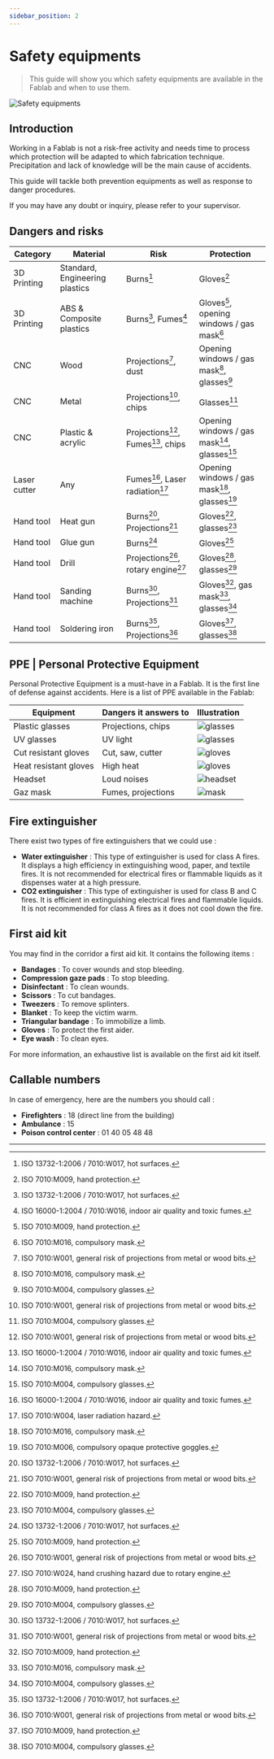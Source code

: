 ```yaml
---
sidebar_position: 2
---
```


# Safety equipments

> This guide will show you which safety equipments are available in the Fablab and when to use them.

![Safety equipments](/assets/safety-1.png)

## Introduction

Working in a Fablab is not a risk-free activity and needs time to process which protection will be adapted to which fabrication technique. Precipitation and lack of knowledge will be the main cause of accidents.

This guide will tackle both prevention equipments as well as response to danger procedures.

If you may have any doubt or inquiry, please refer to your supervisor.

## Dangers and risks

| Category     | Material                       | Risk                               | Protection                                  |
| ------------ | ------------------------------ | ---------------------------------- | ------------------------------------------- |
| 3D Printing  | Standard, Engineering plastics | Burns[^1]                          | Gloves[^2]                                  |
| 3D Printing  | ABS & Composite plastics       | Burns[^1], Fumes[^3]               | Gloves[^2], opening windows / gas mask[^4]  |
| CNC          | Wood                           | Projections[^5], dust              | Opening windows / gas mask[^4], glasses[^6] |
| CNC          | Metal                          | Projections[^5], chips             | Glasses[^6]                                 |
| CNC          | Plastic & acrylic              | Projections[^5], Fumes[^3], chips  | Opening windows / gas mask[^4], glasses[^6] |
| Laser cutter | Any                            | Fumes[^3], Laser radiation[^7]     | Opening windows / gas mask[^4], glasses[^8] |
| Hand tool    | Heat gun                       | Burns[^1], Projections[^5]         | Gloves[^2], glasses[^6]                     |
| Hand tool    | Glue gun                       | Burns[^1]                          | Gloves[^2]                                  |
| Hand tool    | Drill                          | Projections[^5], rotary engine[^9] | Gloves[^2], glasses[^6]                     |
| Hand tool    | Sanding machine                | Burns[^1], Projections[^5]         | Gloves[^2], gas mask[^4], glasses[^6]       |
| Hand tool    | Soldering iron                 | Burns[^1], Projections[^5]         | Gloves[^2], glasses[^6]                     |

## PPE | Personal Protective Equipment

Personal Protective Equipment is a must-have in a Fablab. It is the first line of defense against accidents. Here is a list of PPE available in the Fablab:

| Equipment             | Dangers it answers to | Illustration                     |
| --------------------- | --------------------- | -------------------------------- |
| Plastic glasses       | Projections, chips    | ![glasses](/assets/safety-2.png) |
| UV glasses            | UV light              | ![glasses](/assets/safety-7.png) |
| Cut resistant gloves  | Cut, saw, cutter      | ![gloves](/assets/safety-3.png)  |
| Heat resistant gloves | High heat             | ![gloves](/assets/safety-4.png)  |
| Headset               | Loud noises           | ![headset](/assets/safety-5.png) |
| Gaz mask              | Fumes, projections    | ![mask](/assets/safety-6.png)    |

## Fire extinguisher

There exist two types of fire extinguishers that we could use :

- **Water extinguisher** : This type of extinguisher is used for class A fires. It displays a high efficiency in extinguishing wood, paper, and textile fires. It is not recommended for electrical fires or flammable liquids as it dispenses water at a high pressure.
- **CO2 extinguisher** : This type of extinguisher is used for class B and C fires. It is efficient in extinguishing electrical fires and flammable liquids. It is not recommended for class A fires as it does not cool down the fire.

## First aid kit

You may find in the corridor a first aid kit. It contains the following items :

- **Bandages** : To cover wounds and stop bleeding.
- **Compression gaze pads** : To stop bleeding.
- **Disinfectant** : To clean wounds.
- **Scissors** : To cut bandages.
- **Tweezers** : To remove splinters.
- **Blanket** : To keep the victim warm.
- **Triangular bandage** : To immobilize a limb.
- **Gloves** : To protect the first aider.
- **Eye wash** : To clean eyes.

For more information, an exhaustive list is available on the first aid kit itself.

## Callable numbers

In case of emergency, here are the numbers you should call :

- **Firefighters** : 18 (direct line from the building)
- **Ambulance** : 15
- **Poison control center** : 01 40 05 48 48

---

[^1]: ISO 13732-1:2006 / 7010:W017, hot surfaces.
[^2]: ISO 7010:M009, hand protection.
[^3]: ISO 16000-1:2004 / 7010:W016, indoor air quality and toxic fumes.
[^4]: ISO 7010:M016, compulsory mask.
[^5]: ISO 7010:W001, general risk of projections from metal or wood bits.
[^6]: ISO 7010:M004, compulsory glasses.
[^7]: ISO 7010:W004, laser radiation hazard.
[^8]: ISO 7010:M006, compulsory opaque protective goggles.
[^9]: ISO 7010:W024, hand crushing hazard due to rotary engine.

